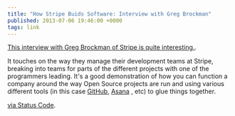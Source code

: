 ```yaml
---
title: "How Stripe Buids Software: Interview with Greg Brockman"
published: 2013-07-06 19:46:00 +0000
tags: link
---
```


[This interview with Greg Brockman of Stripe is quite interesting.][post].

It touches on the way they manage their development teams at Stripe, breaking into 
teams for parts of the different projects with one of the programmers leading. It's 
a good demonstration of how you can function a company around the way Open Source 
projects are run and using various different tools (in this case [GitHub][], [Asana][]
, etc) to glue things together.

[via Status Code][sc].

[post]: http://blog.airbrake.io/devops/how-stripe-builds-software-an-interview-with-cto-greg-brockman/
[GitHub]: https://github.com/
[Asana]: http://asana.com/
[sc]: http://statuscode.org/

